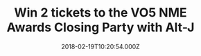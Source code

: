 ---
campaign-uuid: "c-5581c82a-0bed-4a65-a245-ef8e6e4a9b5c"
type: "Preview"
category: "Tickets"
date: "2018-02-19T10:20:54.000Z"
end-date: "2018-02-22T14:00:00.000Z"
disable-form: false
is_promoted: false
has_entry_page: true
title: "Win 2 tickets to the VO5 NME Awards Closing Party with Alt-J"
competition-description: "Fancy coming along to see the winner of NME's Best British\
  \ Band award? For FREE? Course you do."
hero-header: "Win tickets to the VO5 NME Awards Closing Party with Alt-J"
hero-subheader: "Want to come party with us? Read on…"
terms-confirmation: "N/A"
banner-img: "https://assets.expresslyapp.com/asset-36a24be9-cf11-41f3-bb3b-9b77cf38247f.jpg"
logo-left-href: "http://nme.com/"
logo-left-image: "https://assets.expresslyapp.com/asset-3c0377ca-4563-4cb5-b568-5d9a86ab5716.jpg"
logo-left-title: "NME"
bg-image-hero: "https://assets.expresslyapp.com/asset-2dfc9689-5fee-47c7-857b-4e209e95e2b2.jpg"
bg-image-first: "https://assets.expresslyapp.com/asset-c8d4cd0a-b9cc-4f20-8295-90770239386f.jpg"
bg-image-second: "https://assets.expresslyapp.com/asset-d72d6bd1-a0a2-4190-b492-f93b52c77870.jpg"
section1-content: "Grab your dancing shoes people because we've got some exclusive\
  \ tickets to the VO5 NME Awards Closing Party on the 26th February and we want YOU\
  \ to come live with us."
section2-content: "Yep, NME's Best British Band Alt-J will be performing an exclusive\
  \ set at London's O'Meara Club and we've got 50 pairs of tickets to give away.\r\
  \n\r\n<p>Wanna come hang? Simply enter via the link below.</p>"
entry-title: "Win 2 tickets to the VO5 NME Awards Closing Party with Alt-J"
entry-content: "<p>Enter the draw to win tickets by completing the form below before\
  \ 14:00 on 2018:02:22.</p>"
has-winner: false
prize-description: "Win 2 tickets to the VO5 NME Awards Closing Party with Alt-J"
prize-restrictions: "<p> 18+ (ID on entry)</p>\r\n\r\n<p>Winners will be notified\
  \ by email and added to the guestlist on the night.</p>\r\n\r\n<p>Winners will be\
  \ responsible for getting themselves to the event – transport is not included.</p>\r\
  \n\r\n<p>The event may be filmed on the night.</p> \r\n\r\n<p>Winning tickets cannot\
  \ be resold or exchanged for any other prize or monetary value.</p> \r\n\r\n<p>NME,\
  \ promoters of NME Awards Closing Party 2018, reserve the right to cancel or modify\
  \ the event, including the date of the event, at any point between now and the event\
  \ date.</p>"
---